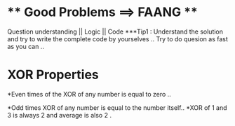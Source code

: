 # ** Good Problems ==> FAANG **


Question understanding || Logic || Code  ***Tip1 : Understand the solution and try to write the complete code by yourselves ..
Try to do quesion as fast as you can ..


# XOR Properties 

*Even times of the XOR of any number is equal to zero .. 

*Odd times XOR of any number is equal to the number itself..
*XOR of 1 and 3 is always 2 and average is also 2 . 
